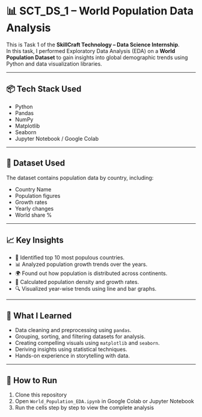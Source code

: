 # 📊 SCT_DS_1 – World Population Data Analysis

This is Task 1 of the **SkillCraft Technology – Data Science Internship**.  
In this task, I performed Exploratory Data Analysis (EDA) on a **World Population Dataset** to gain insights into global demographic trends using Python and data visualization libraries.

---

## 📦 Tech Stack Used

- Python
- Pandas
- NumPy
- Matplotlib
- Seaborn
- Jupyter Notebook / Google Colab

---

## 📁 Dataset Used

The dataset contains population data by country, including:

- Country Name  
- Population figures  
- Growth rates  
- Yearly changes  
- World share %

---

## 📈 Key Insights

- 📍 Identified top 10 most populous countries.
- 📊 Analyzed population growth trends over the years.
- 🌍 Found out how population is distributed across continents.
- 🧮 Calculated population density and growth rates.
- 🔍 Visualized year-wise trends using line and bar graphs.

---

## 🧠 What I Learned

- Data cleaning and preprocessing using `pandas`.
- Grouping, sorting, and filtering datasets for analysis.
- Creating compelling visuals using `matplotlib` and `seaborn`.
- Deriving insights using statistical techniques.
- Hands-on experience in storytelling with data.

---




## 📌 How to Run

1. Clone this repository
2. Open `World_Population_EDA.ipynb` in Google Colab or Jupyter Notebook
3. Run the cells step by step to view the complete analysis

